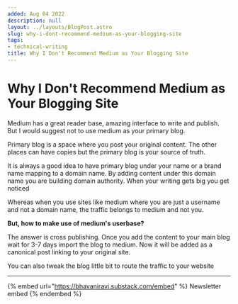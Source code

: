 ```yaml
---
added: Aug 04 2022
description: null
layout: ../layouts/BlogPost.astro
slug: why-i-dont-recommend-medium-as-your-blogging-site
tags:
- technical-writing
title: Why I Don't Recommend Medium as Your Blogging Site
---
```


# Why I Don't Recommend Medium as Your Blogging Site

Medium has a great reader base, amazing interface to write and publish. But I would suggest not to use medium as your primary blog.

Primary blog is a space where you post your original content. The other places can have copies but the primary blog is your source of truth.

It is always a good idea to have primary blog under your name or a brand name mapping to a domain name. By adding content under this domain name you are building domain authority. When your writing gets big you get noticed

Whereas when you use sites like medium where you are just a username and not a domain name, the traffic belongs to medium and not you.

**But, how to make use of medium's userbase?**

The answer is cross publishing. Once you add the content to your main blog wait for 3-7 days import the blog to medium. Now it will be added as a canonical post linking to your original site.

You can also tweak the blog little bit to route the traffic to your website

***

{% embed url="https://bhavaniravi.substack.com/embed" %}
Newsletter embed
{% endembed %}